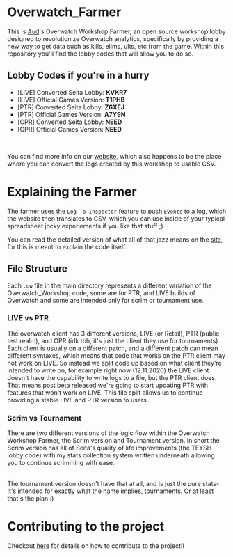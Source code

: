 # Overwatch_Farmer

This is [Aud](https://twitter.com/MrCoachAud)'s Overwatch Workshop Farmer, an open source workshop lobby designed to revolutionize Overwatch analytics, specifically by providing a new way to get data such as kills, elims, ults, etc from the game. Within this repository you'll find the lobby codes that will allow you to do so. 

## Lobby Codes if you're in a hurry
- [LIVE] Converted Seita Lobby: **KVKR7**
- [LIVE] Official Games Version: **T1PHB**
- [PTR] Converted Seita Lobby: **Z6XEJ**
- [PTR] Official Games Version: **A7Y9N**
- [OPR] Converted Seita Lobby: **NEED**
- [OPR] Official Games Version: **NEED**
<br>

You can find more info on our [website](https://pro-v2.lab.insights.gg), which also happens to be the place where you can convert the logs created by this workshop to usable CSV.

# Explaining the Farmer
The farmer uses the `Log To Inspector` feature to push `Events` to a log, which the website then translates to CSV, which you can use inside of your typical spreadsheet jocky experiements if you like that stuff ;) 

You can read the detailed version of what all of that jazz means on the [site](https://pro-v2.lab.insights.gg), for this is meant to explain the code itself.


## File Structure
Each `.ow` file in the main directory represents a different variation of the Overwatch_Workshop code, some are for PTR, and LIVE builds of Overwatch and some are intended only for scrim or tournament use. 

### LIVE vs PTR
The overwatch client has 3 different versions, LIVE (or Retail), PTR (public test realm), and OPR (idk tbh, it's just the client they use for tournaments). Each client is usually on a different patch, and a different patch can mean different syntaxes, which means that code that works on the PTR client may not work on LIVE. So instead we split code up based on what client they're intended to write on, for example right now (12.11.2020) the LIVE client doesn't have the capability to write logs to a file, but the PTR client does. That means post beta released we're going to start updating PTR with features that won't work on LIVE. This file split allows us to continue providing a stable LIVE and PTR version to users.

### Scrim vs Tournament
There are two different versions of the logic flow within the Overwatch Workshop Farmer, the Scrim version and Tournament version. In short the Scrim version has all of Seita's quality of life improvements (the TEYSH lobby code) with my stats collection system written underneath allowing you to continue scrimming with ease. 

<br>
The tournament version doesn't have that at all, and is just the pure stats- It's intended for exactly what the name implies, tournaments. Or at least that's the plan :)


# Contributing to the project
Checkout [here](https://github.com/AudIsCool/Overwatch_Farmer/blob/main/.github/CONTRIBUTING.md) for details on how to contribute to the project!!